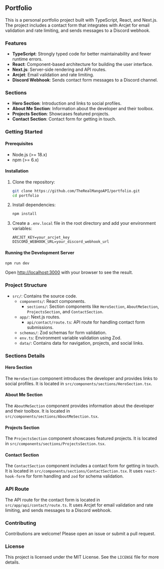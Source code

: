 ## Portfolio

This is a personal portfolio project built with TypeScript, React, and Next.js. The project includes a contact form that
integrates with Arcjet for email validation and rate limiting, and sends messages to a Discord webhook.

### Features

- **TypeScript**: Strongly typed code for better maintainability and fewer runtime errors.
- **React**: Component-based architecture for building the user interface.
- **Next.js**: Server-side rendering and API routes.
- **Arcjet**: Email validation and rate limiting.
- **Discord Webhook**: Sends contact form messages to a Discord channel.

### Sections

- **Hero Section**: Introduction and links to social profiles.
- **About Me Section**: Information about the developer and their toolbox.
- **Projects Section**: Showcases featured projects.
- **Contact Section**: Contact form for getting in touch.

### Getting Started

#### Prerequisites

- Node.js (>= 18.x)
- npm (>= 6.x)

#### Installation

1. Clone the repository:
    ```sh
    git clone https://github.com/TheRealMangoAPI/portfolio.git
    cd portfolio
    ```

2. Install dependencies:
    ```sh
    npm install
    ```

3. Create a `.env.local` file in the root directory and add your environment variables:
    ```dotenv
    ARCJET_KEY=your_arcjet_key
    DISCORD_WEBHOOK_URL=your_discord_webhook_url
    ```

#### Running the Development Server

```sh
npm run dev
```

Open [http://localhost:3000](http://localhost:3000) with your browser to see the result.

### Project Structure

- `src/`: Contains the source code.
    - `components/`: React components.
        - `sections/`: Section components like `HeroSection`, `AboutMeSection`, `ProjectsSection`, and `ContactSection`.
    - `app/`: Next.js routes.
        - `api/contact/route.ts`: API route for handling contact form submissions.
    - `schemas/`: Zod schemas for form validation.
    - `env.ts`: Environment variable validation using Zod.
    - `data/`: Contains data for navigation, projects, and social links.

### Sections Details

#### Hero Section

The `HeroSection` component introduces the developer and provides links to social profiles. It is located
in `src/components/sections/HeroSection.tsx`.

#### About Me Section

The `AboutMeSection` component provides information about the developer and their toolbox. It is located
in `src/components/sections/AboutMeSection.tsx`.

#### Projects Section

The `ProjectsSection` component showcases featured projects. It is located
in `src/components/sections/ProjectsSection.tsx`.

#### Contact Section

The `ContactSection` component includes a contact form for getting in touch. It is located
in `src/components/sections/ContactSection.tsx`. It uses `react-hook-form` for form handling and `zod` for schema
validation.

### API Route

The API route for the contact form is located in `src/app/api/contact/route.ts`. It uses Arcjet for email validation and
rate limiting, and sends messages to a Discord webhook.

### Contributing

Contributions are welcome! Please open an issue or submit a pull request.

### License

This project is licensed under the MIT License. See the `LICENSE` file for more details.